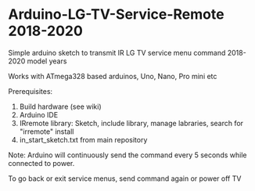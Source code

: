 # Arduino-LG-TV-Service-Remote 2018-2020
Simple arduino sketch to transmit IR LG TV service menu command 2018-2020 model years

Works with ATmega328 based arduinos, Uno, Nano, Pro mini etc 

Prerequisites:
1. Build hardware (see wiki)
2. Arduino IDE
3. IRremote library: Sketch, include library, manage labraries, search for "irremote" install
4. in_start_sketch.txt from main repository

Note: Arduino will continuously send the command every 5 seconds while connected to power.

To go back or exit service menus, send command again or power off TV
